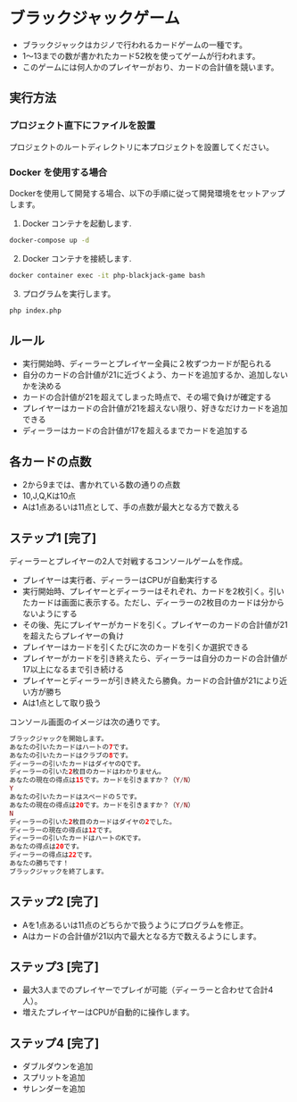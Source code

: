 # ブラックジャックゲーム

- ブラックジャックはカジノで行われるカードゲームの一種です。
- 1〜13までの数が書かれたカード52枚を使ってゲームが行われます。
- このゲームには何人かのプレイヤーがおり、カードの合計値を競います。

## 実行方法

### プロジェクト直下にファイルを設置

プロジェクトのルートディレクトリに本プロジェクトを設置してください。

### Docker を使用する場合

Dockerを使用して開発する場合、以下の手順に従って開発環境をセットアップします。

1. Docker コンテナを起動します.

```bash
docker-compose up -d
```

2. Docker コンテナを接続します.

```bash
docker container exec -it php-blackjack-game bash
```

3. プログラムを実行します。

```bash
php index.php
```

## ルール

- 実行開始時、ディーラーとプレイヤー全員に２枚ずつカードが配られる
- 自分のカードの合計値が21に近づくよう、カードを追加するか、追加しないかを決める
- カードの合計値が21を超えてしまった時点で、その場で負けが確定する
- プレイヤーはカードの合計値が21を超えない限り、好きなだけカードを追加できる
- ディーラーはカードの合計値が17を超えるまでカードを追加する

## 各カードの点数

- 2から9までは、書かれている数の通りの点数
- 10,J,Q,Kは10点
- Aは1点あるいは11点として、手の点数が最大となる方で数える

## ステップ1 [完了]

ディーラーとプレイヤーの2人で対戦するコンソールゲームを作成。

- プレイヤーは実行者、ディーラーはCPUが自動実行する
- 実行開始時、プレイヤーとディーラーはそれぞれ、カードを2枚引く。引いたカードは画面に表示する。ただし、ディーラーの2枚目のカードは分からないようにする
- その後、先にプレイヤーがカードを引く。プレイヤーのカードの合計値が21を超えたらプレイヤーの負け
- プレイヤーはカードを引くたびに次のカードを引くか選択できる
- プレイヤーがカードを引き終えたら、ディーラーは自分のカードの合計値が17以上になるまで引き続ける
- プレイヤーとディーラーが引き終えたら勝負。カードの合計値が21により近い方が勝ち
- Aは1点として取り扱う

コンソール画面のイメージは次の通りです。

```php
ブラックジャックを開始します。
あなたの引いたカードはハートの7です。
あなたの引いたカードはクラブの8です。
ディーラーの引いたカードはダイヤのQです。
ディーラーの引いた2枚目のカードはわかりません。
あなたの現在の得点は15です。カードを引きますか？（Y/N）
Y
あなたの引いたカードはスペードの５です。
あなたの現在の得点は20です。カードを引きますか？（Y/N）
N
ディーラーの引いた2枚目のカードはダイヤの2でした。
ディーラーの現在の得点は12です。
ディーラーの引いたカードはハートのKです。
あなたの得点は20です。
ディーラーの得点は22です。
あなたの勝ちです！
ブラックジャックを終了します。
```

## ステップ2 [完了]

- Aを1点あるいは11点のどちらかで扱うようにプログラムを修正。
- Aはカードの合計値が21以内で最大となる方で数えるようにします。

## ステップ3 [完了]

- 最大3人までのプレイヤーでプレイが可能（ディーラーと合わせて合計4人）。
- 増えたプレイヤーはCPUが自動的に操作します。

## ステップ4 [完了]

- ダブルダウンを追加
- スプリットを追加
- サレンダーを追加
